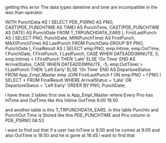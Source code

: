 getting this error 
The data types datetime and time are incompatible in the less than operator.

WITH PunchData AS (
    SELECT
        PDE_PSRNO AS PNO,
        CAST(PDE_PUNCHTIME AS TIME) AS PunchTime,
        CAST(PDE_PUNCHTIME AS DATE) AS PunchDate
    FROM T_TRPUNCHDATA_EARS
),
FirstLastPunch AS (
    SELECT
        PNO,
        PunchDate,
        MIN(PunchTime) AS FirstPunch,
        MAX(PunchTime) AS LastPunch
    FROM PunchData
    GROUP BY PNO, PunchDate
),
FinalResult AS (
    SELECT
        emp.PNO,
        emp.Intime,
        emp.OutTime,
        f.PunchDate,
        f.FirstPunch,
        f.LastPunch,
        CASE 
            WHEN DATEADD(MINUTE, 5, emp.Intime) < f.FirstPunch THEN 'Late' 
            ELSE 'On Time' 
        END AS ArrivalStatus,
        CASE 
            WHEN DATEADD(MINUTE, -5, emp.OutTime) > f.LastPunch THEN 'Left Early' 
            ELSE 'On Time' 
        END AS DepartureStatus
    FROM App_Empl_Master emp
    JOIN FirstLastPunch f ON emp.PNO = f.PNO
)
SELECT *
FROM FinalResult
WHERE ArrivalStatus = 'Late' OR DepartureStatus = 'Left Early'
ORDER BY PNO, PunchDate;




i have these 2 tables first one is App_Empl_Master where Every Pno has InTime and OutTime like this 
Intime    OutTime
9.00      18.50

and another table is this T_TRPUNCHDATA_EARS. in this table PunchIn and PunchOut Time is Stored like this 
PDE_PUNCHTIME and Pno column is PDE_PSRNO
06:53

i want to find out that if a user has InTime is 9.00 and he comes at 9:05 and also OutTime is 18:50 and he is gone at 18:45 i want to find that
